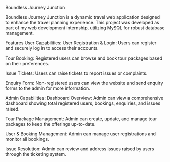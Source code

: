 Boundless Journey Junction

Boundless Journey Junction is a dynamic travel web application designed to enhance the travel planning experience. This project was developed as part of my web development internship, utilizing MySQL for robust database management.

Features
User Capabilities:
User Registration & Login: Users can register and securely log in to access their accounts.

Tour Booking: Registered users can browse and book tour packages based on their preferences.

Issue Tickets: Users can raise tickets to report issues or complaints.

Enquiry Form: Non-registered users can view the website and send enquiry forms to the admin for more information.

Admin Capabilities:
Dashboard Overview: Admin can view a comprehensive dashboard showing total registered users, bookings, enquiries, and issues raised.

Tour Package Management: Admin can create, update, and manage tour packages to keep the offerings up-to-date.

User & Booking Management: Admin can manage user registrations and monitor all bookings.

Issue Resolution: Admin can review and address issues raised by users through the ticketing system.
